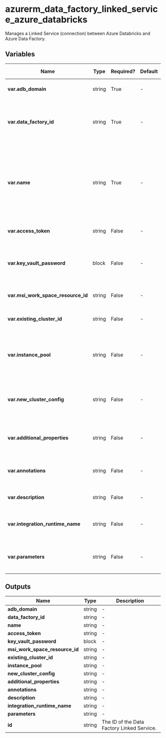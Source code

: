 # azurerm_data_factory_linked_service_azure_databricks

Manages a Linked Service (connection) between Azure Databricks and Azure Data Factory.

## Variables

| Name | Type | Required? | Default  | possible values | Description |
| ---- | ---- | --------- | -------- | ----------- | ----------- |
| **var.adb_domain** | string | True | -  |  -  | The domain URL of the databricks instance. | 
| **var.data_factory_id** | string | True | -  |  -  | The Data Factory ID in which to associate the Linked Service with. Changing this forces a new resource. | 
| **var.name** | string | True | -  |  -  | Specifies the name of the Data Factory Linked Service. Changing this forces a new resource to be created. Must be unique within a data factory. See the [Microsoft documentation](https://docs.microsoft.com/azure/data-factory/naming-rules) for all restrictions. | 
| **var.access_token** | string | False | -  |  -  | Authenticate to ADB via an access token. | 
| **var.key_vault_password** | block | False | -  |  -  | Authenticate to ADB via Azure Key Vault Linked Service as defined in the `key_vault_password` block below. | 
| **var.msi_work_space_resource_id** | string | False | -  |  -  | Authenticate to ADB via managed service identity. | 
| **var.existing_cluster_id** | string | False | -  |  -  | The cluster_id of an existing cluster within the linked ADB instance. | 
| **var.instance_pool** | string | False | -  |  -  | Leverages an instance pool within the linked ADB instance as one `instance_pool` block defined below. | 
| **var.new_cluster_config** | string | False | -  |  -  | Creates new clusters within the linked ADB instance as defined in the `new_cluster_config` block below. | 
| **var.additional_properties** | string | False | -  |  -  | A map of additional properties to associate with the Data Factory Linked Service. | 
| **var.annotations** | string | False | -  |  -  | List of tags that can be used for describing the Data Factory Linked Service. | 
| **var.description** | string | False | -  |  -  | The description for the Data Factory Linked Service. | 
| **var.integration_runtime_name** | string | False | -  |  -  | The integration runtime reference to associate with the Data Factory Linked Service. | 
| **var.parameters** | string | False | -  |  -  | A map of parameters to associate with the Data Factory Linked Service. | 



## Outputs

| Name | Type | Description |
| ---- | ---- | --------- | 
| **adb_domain** | string  | - | 
| **data_factory_id** | string  | - | 
| **name** | string  | - | 
| **access_token** | string  | - | 
| **key_vault_password** | block  | - | 
| **msi_work_space_resource_id** | string  | - | 
| **existing_cluster_id** | string  | - | 
| **instance_pool** | string  | - | 
| **new_cluster_config** | string  | - | 
| **additional_properties** | string  | - | 
| **annotations** | string  | - | 
| **description** | string  | - | 
| **integration_runtime_name** | string  | - | 
| **parameters** | string  | - | 
| **id** | string  | The ID of the Data Factory Linked Service. | 